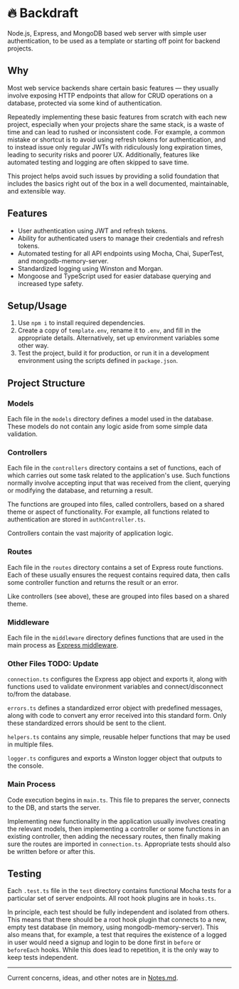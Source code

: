 # 🔥 Backdraft

Node.js, Express, and MongoDB based web server with simple user authentication, to be used as a template or starting off point for backend projects.



## Why
Most web service backends share certain basic features — they usually involve exposing HTTP endpoints that allow for CRUD operations on a database, protected via some kind of authentication.

Repeatedly implementing these basic features from scratch with each new project, especially when your projects share the same stack, is a waste of time and can lead to rushed or inconsistent code. For example, a common mistake or shortcut is to avoid using refresh tokens for authentication, and to instead issue only regular JWTs with ridiculously long expiration times, leading to security risks and poorer UX. Additionally, features like automated testing and logging are often skipped to save time.

This project helps avoid such issues by providing a solid foundation that includes the basics right out of the box in a well documented, maintainable, and extensible way.



## Features

- User authentication using JWT and refresh tokens.
- Ability for authenticated users to manage their credentials and refresh tokens.
- Automated testing for all API endpoints using Mocha, Chai, SuperTest, and mongodb-memory-server.
- Standardized logging using Winston and Morgan.
- Mongoose and TypeScript used for easier database querying and increased type safety.



## Setup/Usage
1. Use `npm i` to install required dependencies.
2. Create a copy of `template.env`, rename it to `.env`, and fill in the appropriate details. Alternatively, set up environment variables some other way.
3. Test the project, build it for production, or run it in a development environment using the scripts defined in `package.json`.



## Project Structure

### Models

Each file in the `models` directory defines a model used in the database. These models do not contain any logic aside from some simple data validation.

### Controllers

Each file in the `controllers` directory contains a set of functions, each of which carries out some task related to the application's use. Such functions normally involve accepting input that was received from the client, querying or modifying the database, and returning a result.

The functions are grouped into files, called controllers, based on a shared theme or aspect of functionality. For example, all functions related to authentication are stored in `authController.ts`.

Controllers contain the vast majority of application logic.

### Routes

Each file in the `routes` directory contains a set of Express route functions. Each of these usually ensures the request contains required data, then calls some controller function and returns the result or an error.

Like controllers (see above), these are grouped into files based on a shared theme.

### Middleware

Each file in the `middleware` directory defines functions that are used in the main process as [Express middleware](https://expressjs.com/en/guide/using-middleware.html).

### Other Files TODO: Update
`connection.ts` configures the Express app object and exports it, along with functions used to validate environment variables and connect/disconnect to/from the database.

`errors.ts` defines a standardized error object with predefined messages, along with code to convert any error received into this standard form. Only these standardized errors should be sent to the client.

`helpers.ts` contains any simple, reusable helper functions that may be used in multiple files.

`logger.ts` configures and exports a Winston logger object that outputs to the console.

### Main Process

Code execution begins in `main.ts`. This file to prepares the server, connects to the DB, and starts the server.

Implementing new functionality in the application usually involves creating the relevant models, then implementing a controller or some functions in an existing controller, then adding the necessary routes, then finally making sure the routes are imported in `connection.ts`. Appropriate tests should also be written before or after this.



## Testing
Each `.test.ts` file in the `test` directory contains functional Mocha tests for a particular set of server endpoints. All root hook plugins are in `hooks.ts`.

In principle, each test should be fully independent and isolated from others. This means that there should be a root hook plugin that connects to a new, empty test database (in memory, using mongodb-memory-server). This also means that, for example, a test that requires the existence of a logged in user would need a signup and login to be done first in `before` or `beforeEach` hooks. While this does lead to repetition, it is the only way to keep tests independent.



------

Current concerns, ideas, and other notes are in [Notes.md](./Notes.md).
